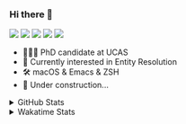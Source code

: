 ### Hi there 👋

[![](https://img.shields.io/badge/-Email-325180?logo=maildotru&logoColor=white&style=flat-square)](mailto:hi@wang.tianshu.me)
[![](https://img.shields.io/badge/-GitHub-black?logo=GitHub&style=flat-square)](https://github.com/tshu-w)
[![](https://img.shields.io/badge/-Telegram-26a5e4?labelColor=fafafa&logo=telegram&style=flat-square)](https://t.me/tshu_w) 
[![](https://img.shields.io/badge/-Twitter-1da1f2?logo=Twitter&logoColor=white&style=flat-square)](https://twitter.com/tshu_w)
[![](https://komarev.com/ghpvc/?username=tshu-w&color=blueviolet&style=flat-square)]()



- 🧑🏻‍🎓 PhD candidate at UCAS
- 🔭 Currently interested in Entity Resolution
- 🛠 macOS & Emacs & ZSH
- 🚧 Under construction...

<details>

<summary>GitHub Stats</summary>

![Tianshu's GitHub stats](https://github-readme-stats.vercel.app/api?username=tshu-w&show_icons=true&theme=buefy&count_private=true)
  
</details>


<details>
  <summary>Wakatime Stats</summary>

  Currently, files accessed by tramp cannot be tracked by wakatime, see https://github.com/wakatime/wakatime-mode/issues/27
  <br>
  
<!--START_SECTION:waka-->
![Code Time](http://img.shields.io/badge/Code%20Time-6%2C240%20hrs%208%20mins-blue)

**I'm an Early 🐤** 

```text
🌞 Morning    36 commits     ████░░░░░░░░░░░░░░░░░░░░░   16.74% 
🌆 Daytime    111 commits    █████████████░░░░░░░░░░░░   51.63% 
🌃 Evening    61 commits     ███████░░░░░░░░░░░░░░░░░░   28.37% 
🌙 Night      7 commits      ░░░░░░░░░░░░░░░░░░░░░░░░░   3.26%

```
📅 **I'm Most Productive on Friday** 

```text
Monday       24 commits     ██░░░░░░░░░░░░░░░░░░░░░░░   11.16% 
Tuesday      49 commits     █████░░░░░░░░░░░░░░░░░░░░   22.79% 
Wednesday    23 commits     ██░░░░░░░░░░░░░░░░░░░░░░░   10.7% 
Thursday     17 commits     ██░░░░░░░░░░░░░░░░░░░░░░░   7.91% 
Friday       50 commits     █████░░░░░░░░░░░░░░░░░░░░   23.26% 
Saturday     31 commits     ███░░░░░░░░░░░░░░░░░░░░░░   14.42% 
Sunday       21 commits     ██░░░░░░░░░░░░░░░░░░░░░░░   9.77%

```


📊 **This Week I Spent My Time On** 

```text
💬 Programming Languages: 
sh                       9 hrs 42 mins       █████████████████████████   100.0%

🔥 Editors: 
Zsh                      9 hrs 42 mins       █████████████████████████   100.0%

🐱‍💻 Projects: 
Terminal                 8 hrs 1 min         ████████████████████░░░░░   82.59% 
dotfiles                 52 mins             ██░░░░░░░░░░░░░░░░░░░░░░░   9.04% 
emacs                    38 mins             █░░░░░░░░░░░░░░░░░░░░░░░░   6.55% 
Homebrew                 3 mins              ░░░░░░░░░░░░░░░░░░░░░░░░░   0.64% 
homebrew-cask            2 mins              ░░░░░░░░░░░░░░░░░░░░░░░░░   0.39%

💻 Operating System: 
Mac                      9 hrs 40 mins       █████████████████████████   99.62% 
Linux                    2 mins              ░░░░░░░░░░░░░░░░░░░░░░░░░   0.38%

```

**I Mostly Code in Python** 

```text
Python                   11 repos            ████████████░░░░░░░░░░░░░   50.0% 
HTML                     2 repos             ██░░░░░░░░░░░░░░░░░░░░░░░   9.09% 
Emacs Lisp               2 repos             ██░░░░░░░░░░░░░░░░░░░░░░░   9.09% 
JavaScript               2 repos             ██░░░░░░░░░░░░░░░░░░░░░░░   9.09% 
TeX                      2 repos             ██░░░░░░░░░░░░░░░░░░░░░░░   9.09%

```



 Last Updated on 05/02/2023 08:05:55 UTC
<!--END_SECTION:waka-->
</details>

